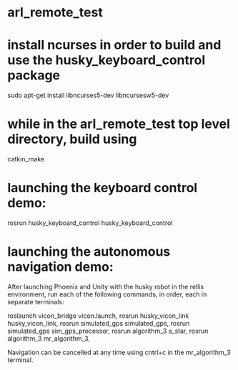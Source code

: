 # arl_remote_test

# install ncurses in order to build and use the husky_keyboard_control package
sudo apt-get install libncurses5-dev libncursesw5-dev

# while in the arl_remote_test top level directory, build using
catkin_make

# launching the keyboard control demo:
rosrun husky_keyboard_control husky_keyboard_control

# launching the autonomous navigation demo:
After launching Phoenix and Unity with the husky robot in the rellis environment, run each of the following commands, in order, each in separate terminals:

roslaunch vicon_bridge vicon.launch, 
rosrun husky_vicon_link husky_vicon_link, 
rosrun simulated_gps simulated_gps, 
rosrun simulated_gps sim_gps_processor, 
rosrun algorithm_3 a_star, 
rosrun algorithm_3 mr_algorithm_3, 

Navigation can be cancelled at any time using cntrl+c in the mr_algorithm_3 terminal.
